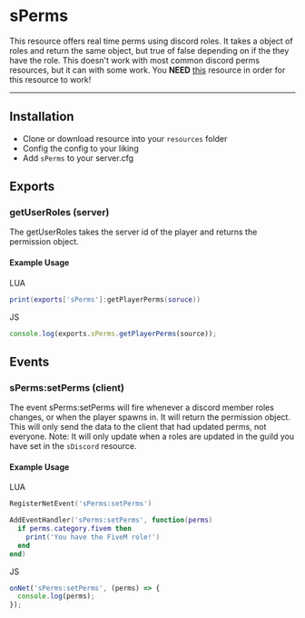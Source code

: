 # sPerms

This resource offers real time perms using discord roles. It takes a object of roles and return the same object, but true of false depending on if the they have the role. This doesn't work with most common discord perms resources, but it can with some work. You **NEED** [this](https://forum.cfx.re/t/release-sdiscord/1680021) resource in order for this resource to work!

---

## Installation

- Clone or download resource into your `resources` folder
- Config the config to your liking
- Add `sPerms` to your server.cfg

## Exports

### getUserRoles (server)

The getUserRoles takes the server id of the player and returns the permission object.

#### Example Usage

LUA

```lua
print(exports['sPerms']:getPlayerPerms(soruce))
```

JS

```javascript
console.log(exports.sPerms.getPlayerPerms(source));
```

## Events

### sPerms:setPerms (client)

The event sPerms:setPerms will fire whenever a discord member roles changes, or when the player spawns in. It will return the permission object. This will only send the data to the client that had updated perms, not everyone. Note: It will only update when a roles are updated in the guild you have set in the `sDiscord` resource.

#### Example Usage

LUA

```lua
RegisterNetEvent('sPerms:setPerms')

AddEventHandler('sPerms:setPerms', function(perms)
  if perms.category.fivem then
    print('You have the FiveM role!')
  end
end)
```

JS

```javascript
onNet('sPerms:setPerms', (perms) => {
  console.log(perms);
});
```
